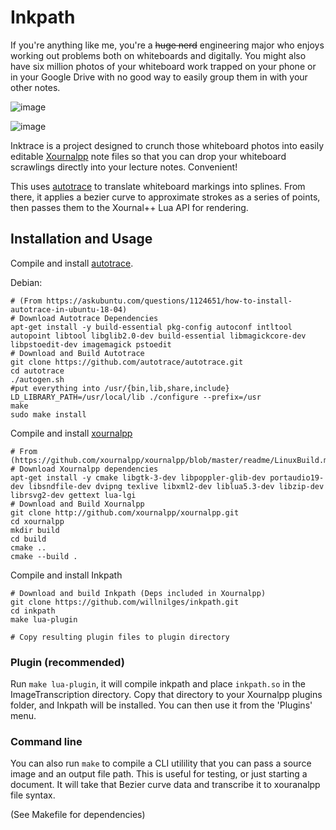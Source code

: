 # Inkpath

If you're anything like me, you're a ~~huge nerd~~ engineering major who enjoys
working out problems both on whiteboards and digitally. You might also
have six million photos of your whiteboard work trapped on your phone
or in your Google Drive with no good way to easily group them in with
your other notes.

![image](https://user-images.githubusercontent.com/42927786/109400114-cff24500-7914-11eb-8af2-292bfe65543e.png)

![image](https://user-images.githubusercontent.com/42927786/120553464-85c2a900-c3c6-11eb-84b9-33e9931e8190.png)

Inktrace is a project designed to crunch those whiteboard photos into easily
editable [Xournalpp](https://github.com/xournalpp) note files so that you can
drop your whiteboard scrawlings directly into your lecture notes. Convenient!

This uses [autotrace](https://github.com/autotrace/autotrace) to translate whiteboard
markings into splines. From there, it applies a bezier curve to approximate strokes as a series of points, then passes them to the Xournal++ Lua API for rendering.

## Installation and Usage

Compile and install [autotrace](https://github.com/autotrace/autotrace).

Debian:
```
# (From https://askubuntu.com/questions/1124651/how-to-install-autotrace-in-ubuntu-18-04)
# Download Autotrace Dependencies
apt-get install -y build-essential pkg-config autoconf intltool autopoint libtool libglib2.0-dev build-essential libmagickcore-dev libpstoedit-dev imagemagick pstoedit
# Download and Build Autotrace
git clone https://github.com/autotrace/autotrace.git
cd autotrace
./autogen.sh
#put everything into /usr/{bin,lib,share,include}
LD_LIBRARY_PATH=/usr/local/lib ./configure --prefix=/usr
make
sudo make install
```

<!--TODO: Change build instructions for xournalpp to point at my fork-->
Compile and install [xournalpp](https://github.com/xournalpp/xournalpp)
```
# From (https://github.com/xournalpp/xournalpp/blob/master/readme/LinuxBuild.md)
# Download Xournalpp dependencies
apt-get install -y cmake libgtk-3-dev libpoppler-glib-dev portaudio19-dev libsndfile-dev dvipng texlive libxml2-dev liblua5.3-dev libzip-dev librsvg2-dev gettext lua-lgi
# Download and Build Xournalpp
git clone http://github.com/xournalpp/xournalpp.git
cd xournalpp
mkdir build
cd build
cmake ..
cmake --build .
```

Compile and install Inkpath
```
# Download and build Inkpath (Deps included in Xournalpp)
git clone https://github.com/willnilges/inkpath.git
cd inkpath
make lua-plugin

# Copy resulting plugin files to plugin directory

```

### Plugin (recommended)

Run `make lua-plugin`, it will compile inkpath and place `inkpath.so` in the ImageTranscription directory. Copy that directory to your Xournalpp plugins folder, and Inkpath will be installed. You can then use it from the 'Plugins' menu.

### Command line

You can also run `make` to compile a CLI utilility that you can pass a source image and an output file path. This is useful for testing, or just starting a document. It will take that Bezier curve data and transcribe it to xouranalpp file syntax.

(See Makefile for dependencies)
